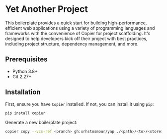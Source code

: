 # Yet Another Project

This boilerplate provides a quick start for building high-performance, efficient web applications using a variety of programming languages and frameworks with the convenience of Copier for project scaffolding. It's designed to help developers kick off their project with best practices, including project structure, dependency management, and more.

## Prerequisites

- Python 3.8+
- Git 2.27+

## Installation

First, ensure you have `Copier` installed. If not, you can install it using `pip`:

``` bash
pip install copier
```

Generate a new boilerplate project:

``` bash
copier copy --vcs-ref <branch> gh:xrhstosmour/yap ./<path>/<to>/<store>/<project>
```
